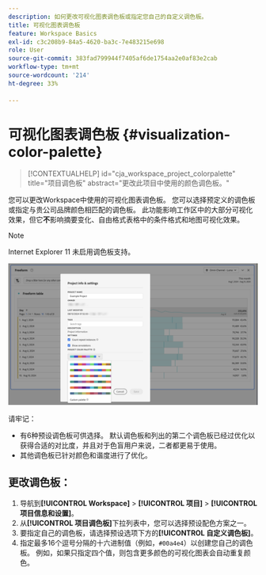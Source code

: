 ```yaml
---
description: 如何更改可视化图表调色板或指定您自己的自定义调色板。
title: 可视化图表调色板
feature: Workspace Basics
exl-id: c3c208b9-84a5-4620-ba3c-7e483215e698
role: User
source-git-commit: 383fad799944f7405af6de1754aa2e0af83e2cab
workflow-type: tm+mt
source-wordcount: '214'
ht-degree: 33%

---
```


# 可视化图表调色板 {#visualization-color-palette}

<!-- markdownlint-disable MD034 -->

>[!CONTEXTUALHELP]
>id="cja_workspace_project_colorpalette"
>title="项目调色板"
>abstract="更改此项目中使用的颜色调色板。"

<!-- markdownlint-enable MD034 -->


您可以更改Workspace中使用的可视化图表调色板。 您可以选择预定义的调色板或指定与贵公司品牌颜色相匹配的调色板。 此功能影响工作区中的大部分可视化效果，但它&#x200B;**不**&#x200B;影响摘要变化、自由格式表格中的条件格式和地图可视化效果。

>[!NOTE]
>
>Internet Explorer 11 未启用调色板支持。

![项目信息和设置窗口。](assets/color-palettes.png)

请牢记：

* 有6种预设调色板可供选择。 默认调色板和列出的第二个调色板已经过优化以获得合适的对比度，并且对于色盲用户来说，二者都更易于使用。
* 其他调色板已针对颜色和谐度进行了优化。

## 更改调色板：

1. 导航到&#x200B;**[!UICONTROL Workspace]** > **[!UICONTROL 项目]** > **[!UICONTROL 项目信息和设置]**。
1. 从&#x200B;**[!UICONTROL 项目调色板]**&#x200B;下拉列表中，您可以选择预设配色方案之一。
1. 要指定自己的调色板，请选择预设选项下方的&#x200B;**[!UICONTROL 自定义调色板]**。
1. 指定最多16个逗号分隔的十六进制值（例如，`#00a4e4`）以创建您自己的调色板。 例如，如果只指定四个值，则包含更多颜色的可视化图表会自动重复颜色。
